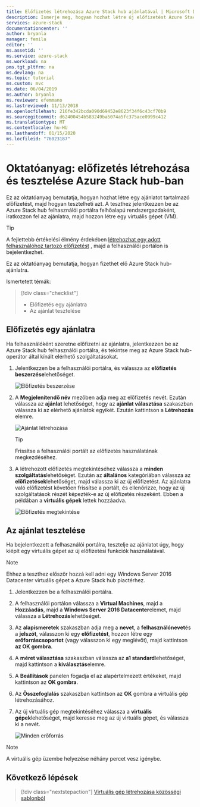 ```yaml
---
title: Előfizetés létrehozása Azure Stack hub ajánlatával | Microsoft Docs
description: Ismerje meg, hogyan hozhat létre új előfizetést Azure Stack hub ajánlatával, majd tesztelje az ajánlatot egy teszt virtuális géppel.
services: azure-stack
documentationcenter: ''
author: bryanla
manager: femila
editor: ''
ms.assetid: ''
ms.service: azure-stack
ms.workload: na
pms.tgt_pltfrm: na
ms.devlang: na
ms.topic: tutorial
ms.custom: mvc
ms.date: 06/04/2019
ms.author: bryanla
ms.reviewer: efemmano
ms.lastreviewed: 11/13/2018
ms.openlocfilehash: 216fe342bcda090d69452e8623f34f6c43cf70b9
ms.sourcegitcommit: d62400454b583249ba5074a5fc375ace0999c412
ms.translationtype: MT
ms.contentlocale: hu-HU
ms.lasthandoff: 01/15/2020
ms.locfileid: "76023187"
---
```

# <a name="tutorial-create-and-test-a-subscription-in-azure-stack-hub"></a>Oktatóanyag: előfizetés létrehozása és tesztelése Azure Stack hub-ban

Ez az oktatóanyag bemutatja, hogyan hozhat létre egy ajánlatot tartalmazó előfizetést, majd hogyan tesztelheti azt. A teszthez jelentkezzen be az Azure Stack hub felhasználói portálra felhőalapú rendszergazdaként, iratkozzon fel az ajánlatra, majd hozzon létre egy virtuális gépet (VM).

> [!TIP]
> A fejlettebb értékelési élmény érdekében [létrehozhat egy adott felhasználóhoz tartozó előfizetést](../operator/azure-stack-subscribe-plan-provision-vm.md#create-a-subscription-as-a-cloud-operator) , majd a felhasználói portálon is bejelentkezhet.

Ez az oktatóanyag bemutatja, hogyan fizethet elő Azure Stack hub-ajánlatra.

Ismertetett témák:

> [!div class="checklist"]
> * Előfizetés egy ajánlatra 
> * Az ajánlat tesztelése

## <a name="subscribe-to-an-offer"></a>Előfizetés egy ajánlatra

Ha felhasználóként szeretne előfizetni az ajánlatra, jelentkezzen be az Azure Stack hub felhasználói portálra, és tekintse meg az Azure Stack hub-operátor által kínált elérhető szolgáltatásokat.

1. Jelentkezzen be a felhasználói portálra, és válassza az **előfizetés beszerzése**lehetőséget.

   ![Előfizetés beszerzése](media/azure-stack-subscribe-services/get-subscription.png)

2. A **Megjelenítendő név** mezőben adja meg az előfizetés nevét. Ezután válassza az **ajánlat** lehetőséget, hogy az **ajánlat választása** szakaszban válassza ki az elérhető ajánlatok egyikét. Ezután kattintson a **Létrehozás** elemre.

   ![Ajánlat létrehozása](media/azure-stack-subscribe-services/create-subscription.png)

   > [!TIP]
   > Frissítse a felhasználói portált az előfizetés használatának megkezdéséhez.

3. A létrehozott előfizetés megtekintéséhez válassza a **minden szolgáltatás**lehetőséget. Ezután az **általános** kategóriában válassza az **előfizetések**lehetőséget, majd válassza ki az új előfizetést. Az ajánlatra való előfizetést követően frissítse a portált, és ellenőrizze, hogy az új szolgáltatások részét képezték-e az új előfizetés részeként. Ebben a példában a **virtuális gépek** lettek hozzáadva.

   ![Előfizetés megtekintése](media/azure-stack-subscribe-services/view-subscription.png)

## <a name="test-the-offer"></a>Az ajánlat tesztelése

Ha bejelentkezett a felhasználói portálra, tesztelje az ajánlatot úgy, hogy kiépít egy virtuális gépet az új előfizetési funkciók használatával.

> [!NOTE]
> Ehhez a teszthez először hozzá kell adni egy Windows Server 2016 Datacenter virtuális gépet a Azure Stack hub piactérhez.

1. Jelentkezzen be a felhasználói portálra.

2. A felhasználói portálon válassza a **Virtual Machines**, majd a **Hozzáadás**, majd a **Windows Server 2016 Datacenter**elemet, majd válassza a **Létrehozás**lehetőséget.

3. Az **alapismeretek** szakaszban adja meg a **nevet**, a **felhasználónevet**és a **jelszót**, válasszon ki egy **előfizetést**, hozzon létre egy **erőforráscsoportot** (vagy válasszon ki egy meglévőt), majd kattintson **az OK gombra**.

4. A **méret választása** szakaszban válassza az **a1 standard**lehetőséget, majd kattintson a **kiválasztás**elemre.  

5. A **Beállítások** panelen fogadja el az alapértelmezett értékeket, majd kattintson az **OK gombra**.

6. Az **Összefoglalás** szakaszban kattintson az **OK** gombra a virtuális gép létrehozásához.  

7. Az új virtuális gép megtekintéséhez válassza a **virtuális gépek**lehetőséget, majd keresse meg az új virtuális gépet, és válassza ki a nevét.

    ![Minden erőforrás](media/azure-stack-subscribe-services/view-vm.png)

> [!NOTE]
> A virtuális gép üzembe helyezése néhány percet vesz igénybe.

## <a name="next-steps"></a>Következő lépések

> [!div class="nextstepaction"]
> [Virtuális gép létrehozása közösségi sablonból](azure-stack-create-vm-template.md)
